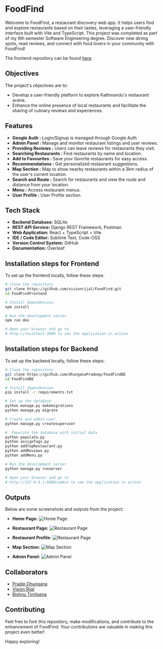 # FoodFind

Welcome to FoodFind, a restaurant discovery web app. It helps users find and explore restaurants based on their tastes, leveraging a user-friendly interface built with Vite and TypeScript. This project was completed as part of my 6th semester Software Engineering degree. Discover new dining spots, read reviews, and connect with food lovers in your community with FoodFind! 

The frontend repository can be found [here](https://github.com/visionrijal/FoodFind).

## Objectives

The project's objectives are to:

- Develop a user-friendly platform to explore Kathmandu's restaurant scene.
- Enhance the online presence of local restaurants and facilitate the sharing of culinary reviews and experiences.

## Features
- **Google Auth :** Login/Signup is managed through Google Auth
- **Admin Panel :** Manage and monitor restaurant listings and user reviews.
- **Providing Reviews :** Users can leave reviews for restaurants they visit.
- **Searching Restaurants :** Find restaurants by name and location.
- **Add to Favourites :** Save your favorite restaurants for easy access.
- **Recommendations :** Get personalized restaurant suggestions.
- **Map Section :** Map to show nearby restaurants within a 3km radius of the user's current location.
- **Search and Route :** Search for restaurants and view the route and distance from your location.
- **Menu :** Access restaurant menus.
- **User Profile :** User Profile section.


## Tech Stack

- **Backend Database:** SQLite
- **REST API Service:** Django REST Framework, Postman
- **Web Application:** React + TypeScript + Vite
- **IDE / Code Editor:** Sublime Text, Code-OSS
- **Version Control System:** GitHub
- **Documentation:** Overleaf

## Installation steps for Frontend

To set up the frontend locally, follow these steps:

```bash
# Clone the repository
git clone https://github.com/visionrijal/FoodFind.git
cd FoodFindFrontend

# Install dependencies
npm install

# Run the development server
npm run dev

# Open your browser and go to
# http://localhost:3000 to see the application in action
```


## Installation steps for Backend

To set up the backend locally, follow these steps:

```bash
# Clone the repository
git clone https://github.com/dhunganaPradeep/FoodFindBE
cd FoodFindBE

# Install dependencies
pip install -r requirements.txt

# Set up the database
python manage.py makemigrations
python manage.py migrate

# Create and admin user
python manage.py createsuperuser

#  Populate the database with initial data
python populate.py 
python assignTags.py
python addTopRestaurant.py
python addReviews.py
python addMenu.py

# Run the development server
python manage.py runserver

# Open your browser and go to
# http://127.0.0.1:8000/admin to see the application in action
```

## Outputs

Below are some screenshots and outputs from the project:

- **Home Page:**
  ![Home Page](/Outputs/home.png)

- **Restaurant Page:**
  ![Restaurant Page](/Outputs/restro.png)

- **Restaurant Profile:**
  ![Restaurant Page](/Outputs/profile.png)

- **Map Section:**
  ![Map Section](/Outputs/map%20section.png)

- **Admin Panel:**
  ![Admin Panel](/Outputs/admin.png)


## Collaborators
- [Pradip Dhungana](dhunganapradip.com.np)
- [Vision Rijal](https://visionrijal.com.np/)
- [Bishnu Timilsena](https://github.com/BishnuTimilsena)


## Contributing

Feel free to fork this repository, make modifications, and contribute to the enhancement of FoodFind. Your contributions are valuable in making this project even better!

Happy exploring!


